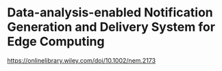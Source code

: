 # Data-analysis-enabled Notification Generation and Delivery System for Edge Computing

https://onlinelibrary.wiley.com/doi/10.1002/nem.2173
